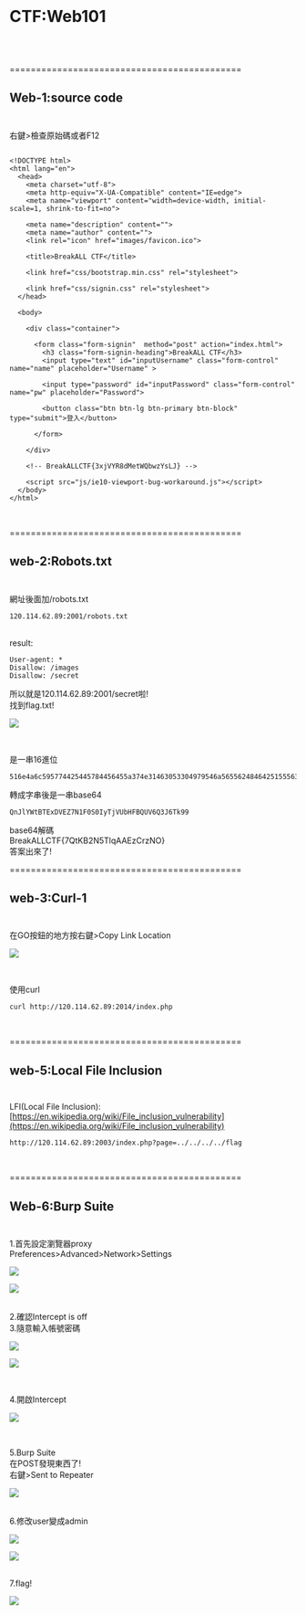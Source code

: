 <br />

# CTF:Web101

<br /><br />


============================================

Web-1:source code<br /><br />
--------------------------------------------

右鍵>檢查原始碼或者F12
```

<!DOCTYPE html>
<html lang="en">
  <head>
    <meta charset="utf-8">
    <meta http-equiv="X-UA-Compatible" content="IE=edge">
    <meta name="viewport" content="width=device-width, initial-scale=1, shrink-to-fit=no">

    <meta name="description" content="">
    <meta name="author" content="">
    <link rel="icon" href="images/favicon.ico">

    <title>BreakALL CTF</title>

    <link href="css/bootstrap.min.css" rel="stylesheet">

    <link href="css/signin.css" rel="stylesheet">
  </head>

  <body>

    <div class="container">

      <form class="form-signin"  method="post" action="index.html">
        <h3 class="form-signin-heading">BreakALL CTF</h3>
        <input type="text" id="inputUsername" class="form-control" name="name" placeholder="Username" >

        <input type="password" id="inputPassword" class="form-control" name="pw" placeholder="Password">
		
        <button class="btn btn-lg btn-primary btn-block" type="submit">登入</button>
	
      </form>

    </div> 

	<!-- BreakALLCTF{3xjVYR8dMetWQbwzYsLJ} -->

    <script src="js/ie10-viewport-bug-workaround.js"></script>
  </body>
</html>
```

<br />

============================================

web-2:Robots.txt<br /><br />
--------------------------------------------
網址後面加/robots.txt
```
120.114.62.89:2001/robots.txt
```

<br />
result:

```
User-agent: *
Disallow: /images
Disallow: /secret
```

所以就是120.114.62.89:2001/secret啦!<br />
找到flag.txt!<br />

![](https://github.com/zinwang/CTF_write_ups/blob/master/writes_up/Web/pics/2018-05-21%2021-16-17%20%E7%9A%84%E8%9E%A2%E5%B9%95%E6%93%B7%E5%9C%96.png)

<br />





是一串16進位<br />

```
516e4a6c595774425445784456455a374e31463053304979546a5655624846425155563651334a36546b3939
```

轉成字串後是一串base64<br />

```
QnJlYWtBTExDVEZ7N1F0S0IyTjVUbHFBQUV6Q3J6Tk99
```

base64解碼<br />
BreakALLCTF{7QtKB2N5TlqAAEzCrzNO}<br />
答案出來了!<br />



============================================

web-3:Curl-1<br /><br />
--------------------------------------------

在GO按鈕的地方按右鍵>Copy Link Location

![](https://github.com/zinwang/CTF_write_ups/blob/master/writes_up/Web/pics/%E8%9E%A2%E5%B9%95%E6%93%B7%E5%8F%96%E7%95%AB%E9%9D%A2%20(188).png)

<br />

使用curl

```
curl http://120.114.62.89:2014/index.php
```





<br />



============================================

web-5:Local File Inclusion<br /><br />
--------------------------------------------

LFI(Local File Inclusion):
[https://en.wikipedia.org/wiki/File_inclusion_vulnerability](https://en.wikipedia.org/wiki/File_inclusion_vulnerability)

```
http://120.114.62.89:2003/index.php?page=../../../../flag
```




<BR />


============================================

Web-6:Burp Suite<br /><br />
--------------------------------------------

1.首先設定瀏覽器proxy<br />
Preferences>Advanced>Network>Settings

![](https://github.com/zinwang/CTF_write_ups/blob/master/writes_up/Web/pics/2018-05-21%2020-56-14%20%E7%9A%84%E8%9E%A2%E5%B9%95%E6%93%B7%E5%9C%96.png)

![](https://github.com/zinwang/CTF_write_ups/blob/master/writes_up/Web/pics/2018-05-21%2020-56-28%20%E7%9A%84%E8%9E%A2%E5%B9%95%E6%93%B7%E5%9C%96.png)

<br />
2.確認Intercept is off
<br />
3.隨意輸入帳號密碼

![](https://github.com/zinwang/CTF_write_ups/blob/master/writes_up/Web/pics/2018-05-21%2020-58-48%20%E7%9A%84%E8%9E%A2%E5%B9%95%E6%93%B7%E5%9C%96.png)

![](https://github.com/zinwang/CTF_write_ups/blob/master/writes_up/Web/pics/2018-05-21%2020-58-57%20%E7%9A%84%E8%9E%A2%E5%B9%95%E6%93%B7%E5%9C%96.png)

<br />

4.開啟Intercept

![](https://github.com/zinwang/CTF_write_ups/blob/master/writes_up/Web/pics/%E8%9E%A2%E5%B9%95%E6%93%B7%E5%8F%96%E7%95%AB%E9%9D%A2%20(189).png)


<br />



5.Burp Suite
<br />
在POST發現東西了!
<br />
右鍵>Sent to Repeater

![](https://github.com/zinwang/CTF_write_ups/blob/master/writes_up/Web/pics/%E8%9E%A2%E5%B9%95%E6%93%B7%E5%8F%96%E7%95%AB%E9%9D%A2%20(186).png)

<br />
6.修改user變成admin
<br />

![](https://github.com/zinwang/CTF_write_ups/blob/master/writes_up/Web/pics/2018-05-21%2021-00-59%20%E7%9A%84%E8%9E%A2%E5%B9%95%E6%93%B7%E5%9C%96.png)

![](https://github.com/zinwang/CTF_write_ups/blob/master/writes_up/Web/pics/2018-05-21%2021-01-17%20%E7%9A%84%E8%9E%A2%E5%B9%95%E6%93%B7%E5%9C%96.png)

<br />
7.flag!

![](https://github.com/zinwang/CTF_write_ups/blob/master/writes_up/Web/pics/2018-05-21%2021-01-28%20%E7%9A%84%E8%9E%A2%E5%B9%95%E6%93%B7%E5%9C%96.png)

<br /><br />





